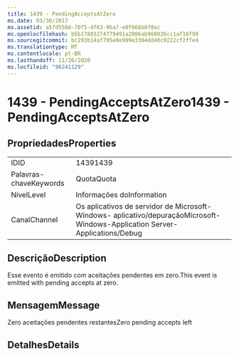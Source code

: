 ```yaml
---
title: 1439 - PendingAcceptsAtZero
ms.date: 03/30/2017
ms.assetid: a57d550d-70f5-4f63-9ba7-e0f666b8f0ac
ms.openlocfilehash: b5b17803274779491a2806ab960026cc1af16f98
ms.sourcegitcommit: bc293b14af795e0e999e3304dd40c0222cf2ffe4
ms.translationtype: MT
ms.contentlocale: pt-BR
ms.lasthandoff: 11/26/2020
ms.locfileid: "96241129"
---
```

# <a name="1439---pendingacceptsatzero"></a><span data-ttu-id="9d3c3-102">1439 - PendingAcceptsAtZero</span><span class="sxs-lookup"><span data-stu-id="9d3c3-102">1439 - PendingAcceptsAtZero</span></span>

## <a name="properties"></a><span data-ttu-id="9d3c3-103">Propriedades</span><span class="sxs-lookup"><span data-stu-id="9d3c3-103">Properties</span></span>  
  
|||  
|-|-|  
|<span data-ttu-id="9d3c3-104">ID</span><span class="sxs-lookup"><span data-stu-id="9d3c3-104">ID</span></span>|<span data-ttu-id="9d3c3-105">1439</span><span class="sxs-lookup"><span data-stu-id="9d3c3-105">1439</span></span>|  
|<span data-ttu-id="9d3c3-106">Palavras-chave</span><span class="sxs-lookup"><span data-stu-id="9d3c3-106">Keywords</span></span>|<span data-ttu-id="9d3c3-107">Quota</span><span class="sxs-lookup"><span data-stu-id="9d3c3-107">Quota</span></span>|  
|<span data-ttu-id="9d3c3-108">Nível</span><span class="sxs-lookup"><span data-stu-id="9d3c3-108">Level</span></span>|<span data-ttu-id="9d3c3-109">Informações do</span><span class="sxs-lookup"><span data-stu-id="9d3c3-109">Information</span></span>|  
|<span data-ttu-id="9d3c3-110">Canal</span><span class="sxs-lookup"><span data-stu-id="9d3c3-110">Channel</span></span>|<span data-ttu-id="9d3c3-111">Os aplicativos de servidor de Microsoft-Windows- aplicativo/depuração</span><span class="sxs-lookup"><span data-stu-id="9d3c3-111">Microsoft-Windows-Application Server-Applications/Debug</span></span>|  
  
## <a name="description"></a><span data-ttu-id="9d3c3-112">Descrição</span><span class="sxs-lookup"><span data-stu-id="9d3c3-112">Description</span></span>  

 <span data-ttu-id="9d3c3-113">Esse evento é emitido com aceitações pendentes em zero.</span><span class="sxs-lookup"><span data-stu-id="9d3c3-113">This event is emitted with pending accepts at zero.</span></span>  
  
## <a name="message"></a><span data-ttu-id="9d3c3-114">Mensagem</span><span class="sxs-lookup"><span data-stu-id="9d3c3-114">Message</span></span>  

 <span data-ttu-id="9d3c3-115">Zero aceitações pendentes restantes</span><span class="sxs-lookup"><span data-stu-id="9d3c3-115">Zero pending accepts left</span></span>  
  
## <a name="details"></a><span data-ttu-id="9d3c3-116">Detalhes</span><span class="sxs-lookup"><span data-stu-id="9d3c3-116">Details</span></span>
